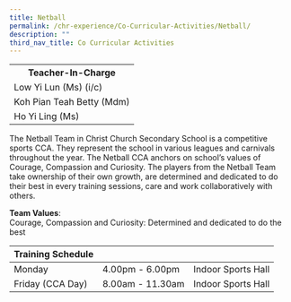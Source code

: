 ```yaml
---
title: Netball
permalink: /chr-experience/Co-Curricular-Activities/Netball/
description: ""
third_nav_title: Co Curricular Activities
---
```

<table>
  <tr>
    <th>Teacher-In-Charge</th>
  </tr>
  <tr>
    <td>Low Yi Lun (Ms) (i/c)</td>
  </tr>
  <tr>
    <td>Koh Pian Teah Betty (Mdm)</td>
  </tr>
  <tr>
    <td>Ho Yi Ling (Ms)</td>
  </tr>
	<tr>
</table>

The Netball Team in Christ Church Secondary School is a competitive sports CCA. They represent the school in various leagues and carnivals throughout the year. The Netball CCA anchors on school’s values of Courage, Compassion and Curiosity. The players from the Netball Team take ownership of their own growth, are determined and dedicated to do their best in every training sessions, care and work collaboratively with others. 

**Team Values**: <br>
Courage, Compassion and Curiosity: Determined and dedicated to do the best

| Training Schedule |  |  |
| -- | -- | -- |
| Monday | 4.00pm - 6.00pm | Indoor Sports Hall |
| Friday (CCA Day) | 8.00am - 11.30am | Indoor Sports Hall |